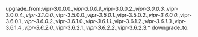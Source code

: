 upgrade_from:vipr-3.0.0.0.*,vipr-3.0.0.1.*,vipr-3.0.0.2.*,vipr-3.0.0.3.*,vipr-3.0.0.4.*,vipr-3.1.0.0.*,vipr-3.5.0.0.*,vipr-3.5.0.1.*,vipr-3.5.0.2.*,vipr-3.6.0.0.*,vipr-3.6.0.1.*,vipr-3.6.0.2.*,vipr-3.6.1.0.*,vipr-3.6.1.1.*,vipr-3.6.1.2.*,vipr-3.6.1.3.*,vipr-3.6.1.4.*,vipr-3.6.2.0.*,vipr-3.6.2.1.*,vipr-3.6.2.2.*,vipr-3.6.2.3.*
downgrade_to:

